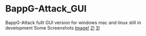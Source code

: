 # BappG-Attack_GUI
BappG-Attack fullt GUI version for windows mac and linux still in development
Some Screenshots
[Image!](https://github.com/T-Dynamos/T-Dynamos/raw/main/bapp/IMG_20220207_161607_810.png)
[2!](https://github.com/T-Dynamos/T-Dynamos/raw/main/bapp/Screenshot_2022-02-07-16-14-59-545_ru.iiec.pydroid3.jpg)
[3!](https://github.com/T-Dynamos/T-Dynamos/raw/main/bapp/Screenshot_2022-02-07-16-15-08-755_ru.iiec.pydroid3.jpg)
